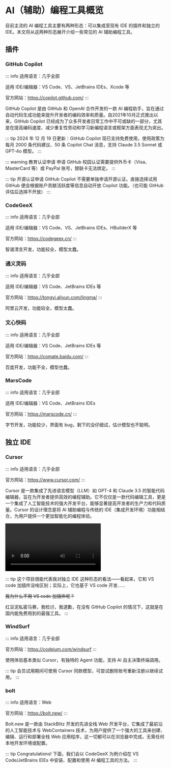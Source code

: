 # AI（辅助）编程工具概览

目前主流的 AI 编程工具主要有两种形态：可以集成至现有 IDE 的插件和独立的 IDE。本文将从这两种形态展开介绍一些常见的 AI 辅助编程工具。

## 插件

### GitHub Copilot <Badge type="tip" text="推荐" /> <Badge type="warning" text="闭源" /> <Badge type="warning" text="基础免费" /> <Badge type="tip" text="教育用途免费" /> <Badge type="tip" text="开源用途免费" /> <Badge type="warning" text="需申请认证" />

::: info
适用语言：几乎全部

适用 IDE/编辑器：VS Code、VS、JetBrains IDEs、Xcode 等

官方网站：https://copilot.github.com/
:::

GitHub Copilot 是由 GitHub 和 OpenAI 合作开发的一款 AI 编程助手，旨在通过自动代码生成功能来提升开发者的编码效率和质量。自2021年10月正式推出以来，GitHub Copilot 已经成为了众多开发者日常工作中不可或缺的一部分，尤其是在提高编码速度、减少重复性劳动和学习新编程语言或框架方面表现尤为突出。

::: tip
2024 年 12 月 19 日更新：GitHub Copilot 现已支持免费使用，使用政策为每月 2000 条代码建议、50 条 Copilot Chat 消息，支持 Claude 3.5 Sonnet 或 GPT-4o 模型。
:::

::: warning 教育认证申请
申请 GitHub 校园认证需要提供外币卡（Visa、MasterCard 等）或 PayPal 账号，银联卡无法绑定。
:::

::: tip 开源认证申请
GitHub Copilot 不需要单独申请开源认证。直接选择试用 GitHub 便会根据账户贡献活跃度等信息自动开放 Copilot 功能。（也可能 GitHub 评估后选择不开放）
:::

### CodeGeeX <Badge type="danger" text="不推荐" /> <Badge type="tip" text="开源" /> <Badge type="tip" text="免费" />

::: info
适用语言：几乎全部

适用 IDE/编辑器：VS Code、VS、JetBrains IDEs、HBuilderX 等

官方网站：https://codegeex.cn/
:::

智谱清言开发，功能较全，模型太蠢。

### 通义灵码 <Badge type="danger" text="不推荐" /> <Badge type="tip" text="开源" /> <Badge type="tip" text="免费" />

::: info
适用语言：几乎全部

适用 IDE/编辑器：VS Code、JetBrains IDEs 等

官方网站：https://tongyi.aliyun.com/lingma/
:::

阿里云开发，功能较全，模型太蠢。

### 文心快码 <Badge type="danger" text="不推荐" /> <Badge type="warning" text="闭源" /> <Badge type="tip" text="免费" />

::: info
适用语言：几乎全部

适用 IDE/编辑器：VS Code、JetBrains IDEs 等

官方网站：https://comate.baidu.com/
:::

百度开发，功能不全，模型也蠢。

### MarsCode <Badge type="warning" text="闭源" /> <Badge type="tip" text="免费" />

::: info
适用语言：几乎全部

适用 IDE/编辑器：VS Code、JetBrains IDEs

官方网站：https://marscode.cn/
:::

字节开发，功能较少，界面有 bug，剩下的没仔细试，估计模型也不聪明。

## 独立 IDE

### Cursor <Badge type="tip" text="推荐" /> <Badge type="warning" text="闭源" /> <Badge type="tip" text="基础免费" />

::: info
适用语言：几乎全部

官方网站：https://www.cursor.com/
:::

Cursor 是一款集成了先进语言模型（LLM）如 GPT-4 和 Claude 3.5 的智能代码编辑器，旨在为开发者提供高效的编程辅助。它不仅仅是一款代码编辑工具，更是一个集成了人工智能技术的强大开发平台，能够显著提高开发者的生产力和代码质量。Cursor 的设计理念是将 AI 辅助编程与传统的 IDE（集成开发环境）功能相结合，为用户提供一个更加智能化的编程体验。

<video src="./overview/cursor.mp4" controls></video>

::: tip
这个项目很能代表我对独立 IDE 这种形态的看法——看起来，它和 VS code 加插件没啥区别；实际上，它也基于 VS code 开发……

~~我为什么不用 VS code 加插件呢？~~

红豆泥私密马赛，我检讨，我道歉，在没有 GitHub Copilot 的情况下，这就是在国内能免费用到的最强工具。
:::

### WindSurf <Badge type="tip" text="推荐" /> <Badge type="warning" text="闭源" /> <Badge type="tip" text="基础免费" />

::: info
适用语言：几乎全部

官方网站：https://codeium.com/windsurf
:::

使用体验基本类似 Cursor，有独特的 Agent 功能，支持 AI 自主决策终端调用。

::: tip
会员试用期间可使用 Cursor 同款模型，可尝试删除账号重新注册以继续试用。
:::

### bolt <Badge type="warning" text="闭源" /> <Badge type="tip" text="基础免费" />

::: info
适用语言：Web

官方网站：https://bolt.new/
:::

Bolt.new 是一款由 StackBlitz 开发的先进全栈 Web 开发平台，它集成了最前沿的人工智能技术与 WebContainers 技术，为用户提供了一个强大的工具来创建、编辑、运行和部署全栈 Web 应用程序，这一切都可以在浏览器中完成，无需任何本地开发环境或配置。

::: tip Congratulations!
下面，我们会以 CodeGeeX 为例介绍在 VS Code/JetBrains IDEs 中安装、配置和使用 AI 编程工具的方法。
:::
